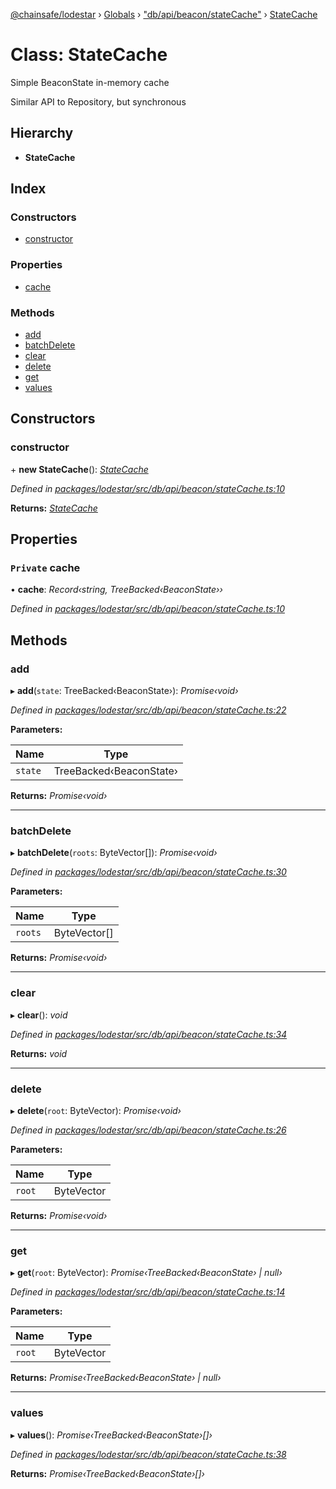[@chainsafe/lodestar](../README.md) › [Globals](../globals.md) › ["db/api/beacon/stateCache"](../modules/_db_api_beacon_statecache_.md) › [StateCache](_db_api_beacon_statecache_.statecache.md)

# Class: StateCache

Simple BeaconState in-memory cache

Similar API to Repository, but synchronous

## Hierarchy

* **StateCache**

## Index

### Constructors

* [constructor](_db_api_beacon_statecache_.statecache.md#constructor)

### Properties

* [cache](_db_api_beacon_statecache_.statecache.md#private-cache)

### Methods

* [add](_db_api_beacon_statecache_.statecache.md#add)
* [batchDelete](_db_api_beacon_statecache_.statecache.md#batchdelete)
* [clear](_db_api_beacon_statecache_.statecache.md#clear)
* [delete](_db_api_beacon_statecache_.statecache.md#delete)
* [get](_db_api_beacon_statecache_.statecache.md#get)
* [values](_db_api_beacon_statecache_.statecache.md#values)

## Constructors

###  constructor

\+ **new StateCache**(): *[StateCache](_db_api_beacon_statecache_.statecache.md)*

*Defined in [packages/lodestar/src/db/api/beacon/stateCache.ts:10](https://github.com/ChainSafe/lodestar/blob/26046d408/packages/lodestar/src/db/api/beacon/stateCache.ts#L10)*

**Returns:** *[StateCache](_db_api_beacon_statecache_.statecache.md)*

## Properties

### `Private` cache

• **cache**: *Record‹string, TreeBacked‹BeaconState››*

*Defined in [packages/lodestar/src/db/api/beacon/stateCache.ts:10](https://github.com/ChainSafe/lodestar/blob/26046d408/packages/lodestar/src/db/api/beacon/stateCache.ts#L10)*

## Methods

###  add

▸ **add**(`state`: TreeBacked‹BeaconState›): *Promise‹void›*

*Defined in [packages/lodestar/src/db/api/beacon/stateCache.ts:22](https://github.com/ChainSafe/lodestar/blob/26046d408/packages/lodestar/src/db/api/beacon/stateCache.ts#L22)*

**Parameters:**

Name | Type |
------ | ------ |
`state` | TreeBacked‹BeaconState› |

**Returns:** *Promise‹void›*

___

###  batchDelete

▸ **batchDelete**(`roots`: ByteVector[]): *Promise‹void›*

*Defined in [packages/lodestar/src/db/api/beacon/stateCache.ts:30](https://github.com/ChainSafe/lodestar/blob/26046d408/packages/lodestar/src/db/api/beacon/stateCache.ts#L30)*

**Parameters:**

Name | Type |
------ | ------ |
`roots` | ByteVector[] |

**Returns:** *Promise‹void›*

___

###  clear

▸ **clear**(): *void*

*Defined in [packages/lodestar/src/db/api/beacon/stateCache.ts:34](https://github.com/ChainSafe/lodestar/blob/26046d408/packages/lodestar/src/db/api/beacon/stateCache.ts#L34)*

**Returns:** *void*

___

###  delete

▸ **delete**(`root`: ByteVector): *Promise‹void›*

*Defined in [packages/lodestar/src/db/api/beacon/stateCache.ts:26](https://github.com/ChainSafe/lodestar/blob/26046d408/packages/lodestar/src/db/api/beacon/stateCache.ts#L26)*

**Parameters:**

Name | Type |
------ | ------ |
`root` | ByteVector |

**Returns:** *Promise‹void›*

___

###  get

▸ **get**(`root`: ByteVector): *Promise‹TreeBacked‹BeaconState› | null›*

*Defined in [packages/lodestar/src/db/api/beacon/stateCache.ts:14](https://github.com/ChainSafe/lodestar/blob/26046d408/packages/lodestar/src/db/api/beacon/stateCache.ts#L14)*

**Parameters:**

Name | Type |
------ | ------ |
`root` | ByteVector |

**Returns:** *Promise‹TreeBacked‹BeaconState› | null›*

___

###  values

▸ **values**(): *Promise‹TreeBacked‹BeaconState›[]›*

*Defined in [packages/lodestar/src/db/api/beacon/stateCache.ts:38](https://github.com/ChainSafe/lodestar/blob/26046d408/packages/lodestar/src/db/api/beacon/stateCache.ts#L38)*

**Returns:** *Promise‹TreeBacked‹BeaconState›[]›*
